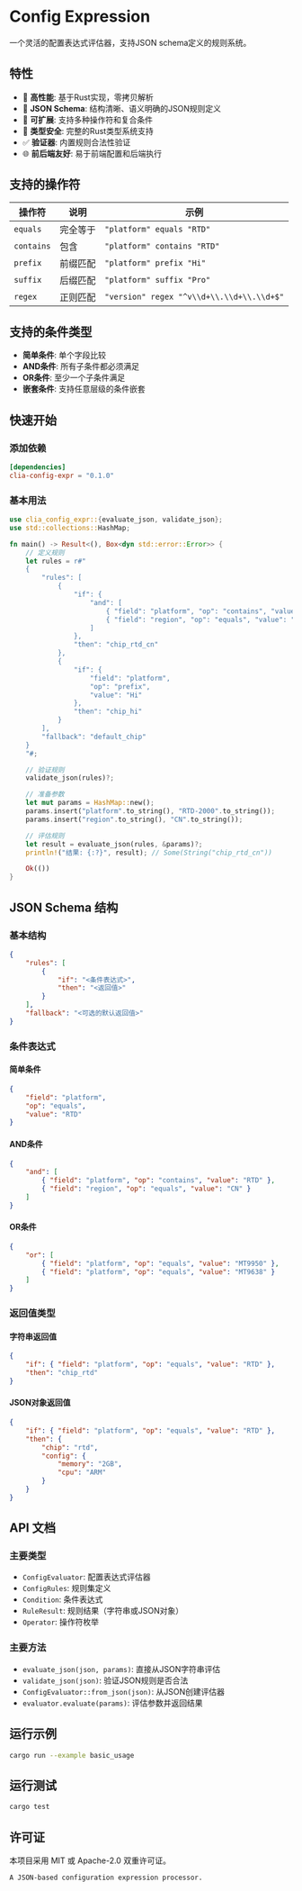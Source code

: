 # Config Expression

一个灵活的配置表达式评估器，支持JSON schema定义的规则系统。

## 特性

- 🚀 **高性能**: 基于Rust实现，零拷贝解析
- 📝 **JSON Schema**: 结构清晰、语义明确的JSON规则定义
- 🔧 **可扩展**: 支持多种操作符和复合条件
- 🎯 **类型安全**: 完整的Rust类型系统支持
- ✅ **验证器**: 内置规则合法性验证
- 🌐 **前后端友好**: 易于前端配置和后端执行

## 支持的操作符

| 操作符 | 说明 | 示例 |
|--------|------|------|
| `equals` | 完全等于 | `"platform" equals "RTD"` |
| `contains` | 包含 | `"platform" contains "RTD"` |
| `prefix` | 前缀匹配 | `"platform" prefix "Hi"` |
| `suffix` | 后缀匹配 | `"platform" suffix "Pro"` |
| `regex` | 正则匹配 | `"version" regex "^v\\d+\\.\\d+\\.\\d+$"` |

## 支持的条件类型

- **简单条件**: 单个字段比较
- **AND条件**: 所有子条件都必须满足
- **OR条件**: 至少一个子条件满足
- **嵌套条件**: 支持任意层级的条件嵌套

## 快速开始

### 添加依赖

```toml
[dependencies]
clia-config-expr = "0.1.0"
```

### 基本用法

```rust
use clia_config_expr::{evaluate_json, validate_json};
use std::collections::HashMap;

fn main() -> Result<(), Box<dyn std::error::Error>> {
    // 定义规则
    let rules = r#"
    {
        "rules": [
            {
                "if": {
                    "and": [
                        { "field": "platform", "op": "contains", "value": "RTD" },
                        { "field": "region", "op": "equals", "value": "CN" }
                    ]
                },
                "then": "chip_rtd_cn"
            },
            {
                "if": {
                    "field": "platform",
                    "op": "prefix",
                    "value": "Hi"
                },
                "then": "chip_hi"
            }
        ],
        "fallback": "default_chip"
    }
    "#;

    // 验证规则
    validate_json(rules)?;

    // 准备参数
    let mut params = HashMap::new();
    params.insert("platform".to_string(), "RTD-2000".to_string());
    params.insert("region".to_string(), "CN".to_string());

    // 评估规则
    let result = evaluate_json(rules, &params)?;
    println!("结果: {:?}", result); // Some(String("chip_rtd_cn"))

    Ok(())
}
```

## JSON Schema 结构

### 基本结构

```json
{
    "rules": [
        {
            "if": "<条件表达式>",
            "then": "<返回值>"
        }
    ],
    "fallback": "<可选的默认返回值>"
}
```

### 条件表达式

#### 简单条件
```json
{
    "field": "platform",
    "op": "equals",
    "value": "RTD"
}
```

#### AND条件
```json
{
    "and": [
        { "field": "platform", "op": "contains", "value": "RTD" },
        { "field": "region", "op": "equals", "value": "CN" }
    ]
}
```

#### OR条件
```json
{
    "or": [
        { "field": "platform", "op": "equals", "value": "MT9950" },
        { "field": "platform", "op": "equals", "value": "MT9638" }
    ]
}
```

### 返回值类型

#### 字符串返回值
```json
{
    "if": { "field": "platform", "op": "equals", "value": "RTD" },
    "then": "chip_rtd"
}
```

#### JSON对象返回值
```json
{
    "if": { "field": "platform", "op": "equals", "value": "RTD" },
    "then": {
        "chip": "rtd",
        "config": {
            "memory": "2GB",
            "cpu": "ARM"
        }
    }
}
```

## API 文档

### 主要类型

- `ConfigEvaluator`: 配置表达式评估器
- `ConfigRules`: 规则集定义
- `Condition`: 条件表达式
- `RuleResult`: 规则结果（字符串或JSON对象）
- `Operator`: 操作符枚举

### 主要方法

- `evaluate_json(json, params)`: 直接从JSON字符串评估
- `validate_json(json)`: 验证JSON规则是否合法
- `ConfigEvaluator::from_json(json)`: 从JSON创建评估器
- `evaluator.evaluate(params)`: 评估参数并返回结果

## 运行示例

```bash
cargo run --example basic_usage
```

## 运行测试

```bash
cargo test
```

## 许可证

本项目采用 MIT 或 Apache-2.0 双重许可证。
```
A JSON-based configuration expression processor.
